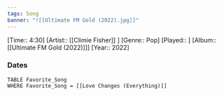 ```yaml
---
tags: Song  
banner: "![[Ultimate FM Gold (2022).jpg]]"
---
```

[Time:: 4:30]
[Artist:: [[Climie Fisher]] ]
[Genre:: Pop]
[Played:: ]
[Album:: [[Ultimate FM Gold (2022)]]]
[Year:: 2022]
### Dates
````dataview
TABLE Favorite_Song
WHERE Favorite_Song = [[Love Changes (Everything)]]
````